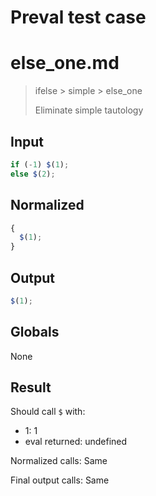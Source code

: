 # Preval test case

# else_one.md

> ifelse > simple > else_one
>
> Eliminate simple tautology

## Input

`````js filename=intro
if (-1) $(1);
else $(2);
`````

## Normalized

`````js filename=intro
{
  $(1);
}
`````

## Output

`````js filename=intro
$(1);
`````

## Globals

None

## Result

Should call `$` with:
 - 1: 1
 - eval returned: undefined

Normalized calls: Same

Final output calls: Same
